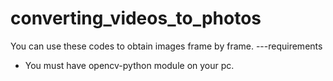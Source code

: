 # converting_videos_to_photos
You can use these codes to obtain images frame by frame. 
---requirements
- You must have opencv-python module on your pc. 
